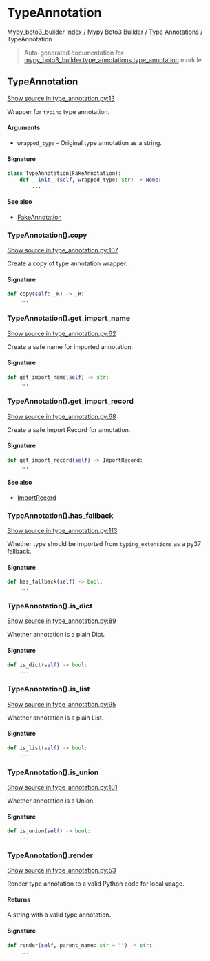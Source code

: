 # TypeAnnotation

[Mypy_boto3_builder Index](../../README.md#mypy_boto3_builder-index) /
[Mypy Boto3 Builder](../index.md#mypy-boto3-builder) /
[Type Annotations](./index.md#type-annotations) /
TypeAnnotation

> Auto-generated documentation for [mypy_boto3_builder.type_annotations.type_annotation](https://github.com/youtype/mypy_boto3_builder/blob/main/mypy_boto3_builder/type_annotations/type_annotation.py) module.

## TypeAnnotation

[Show source in type_annotation.py:13](https://github.com/youtype/mypy_boto3_builder/blob/main/mypy_boto3_builder/type_annotations/type_annotation.py#L13)

Wrapper for `typing` type annotation.

#### Arguments

- `wrapped_type` - Original type annotation as a string.

#### Signature

```python
class TypeAnnotation(FakeAnnotation):
    def __init__(self, wrapped_type: str) -> None:
        ...
```

#### See also

- [FakeAnnotation](./fake_annotation.md#fakeannotation)

### TypeAnnotation().copy

[Show source in type_annotation.py:107](https://github.com/youtype/mypy_boto3_builder/blob/main/mypy_boto3_builder/type_annotations/type_annotation.py#L107)

Create a copy of type annotation wrapper.

#### Signature

```python
def copy(self: _R) -> _R:
    ...
```

### TypeAnnotation().get_import_name

[Show source in type_annotation.py:62](https://github.com/youtype/mypy_boto3_builder/blob/main/mypy_boto3_builder/type_annotations/type_annotation.py#L62)

Create a safe name for imported annotation.

#### Signature

```python
def get_import_name(self) -> str:
    ...
```

### TypeAnnotation().get_import_record

[Show source in type_annotation.py:68](https://github.com/youtype/mypy_boto3_builder/blob/main/mypy_boto3_builder/type_annotations/type_annotation.py#L68)

Create a safe Import Record for annotation.

#### Signature

```python
def get_import_record(self) -> ImportRecord:
    ...
```

#### See also

- [ImportRecord](../import_helpers/import_record.md#importrecord)

### TypeAnnotation().has_fallback

[Show source in type_annotation.py:113](https://github.com/youtype/mypy_boto3_builder/blob/main/mypy_boto3_builder/type_annotations/type_annotation.py#L113)

Whether type should be imported from `typing_extensions` as a py37 fallback.

#### Signature

```python
def has_fallback(self) -> bool:
    ...
```

### TypeAnnotation().is_dict

[Show source in type_annotation.py:89](https://github.com/youtype/mypy_boto3_builder/blob/main/mypy_boto3_builder/type_annotations/type_annotation.py#L89)

Whether annotation is a plain Dict.

#### Signature

```python
def is_dict(self) -> bool:
    ...
```

### TypeAnnotation().is_list

[Show source in type_annotation.py:95](https://github.com/youtype/mypy_boto3_builder/blob/main/mypy_boto3_builder/type_annotations/type_annotation.py#L95)

Whether annotation is a plain List.

#### Signature

```python
def is_list(self) -> bool:
    ...
```

### TypeAnnotation().is_union

[Show source in type_annotation.py:101](https://github.com/youtype/mypy_boto3_builder/blob/main/mypy_boto3_builder/type_annotations/type_annotation.py#L101)

Whether annotation is a Union.

#### Signature

```python
def is_union(self) -> bool:
    ...
```

### TypeAnnotation().render

[Show source in type_annotation.py:53](https://github.com/youtype/mypy_boto3_builder/blob/main/mypy_boto3_builder/type_annotations/type_annotation.py#L53)

Render type annotation to a valid Python code for local usage.

#### Returns

A string with a valid type annotation.

#### Signature

```python
def render(self, parent_name: str = "") -> str:
    ...
```
